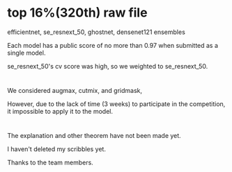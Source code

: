 # top 16%(320th) raw file


efficientnet, se_resnext_50, ghostnet, densenet121 ensembles

Each model has a public score of no more than 0.97 when submitted as a single model.

se_resnext_50's cv score was high, so we weighted to se_resnext_50.


#
We considered augmax, cutmix, and gridmask,

However, due to the lack of time (3 weeks) to participate in the competition, it impossible to apply it to the model.

#

The explanation and other theorem have not been made yet.

I haven't deleted my scribbles yet.

Thanks to the team members.
